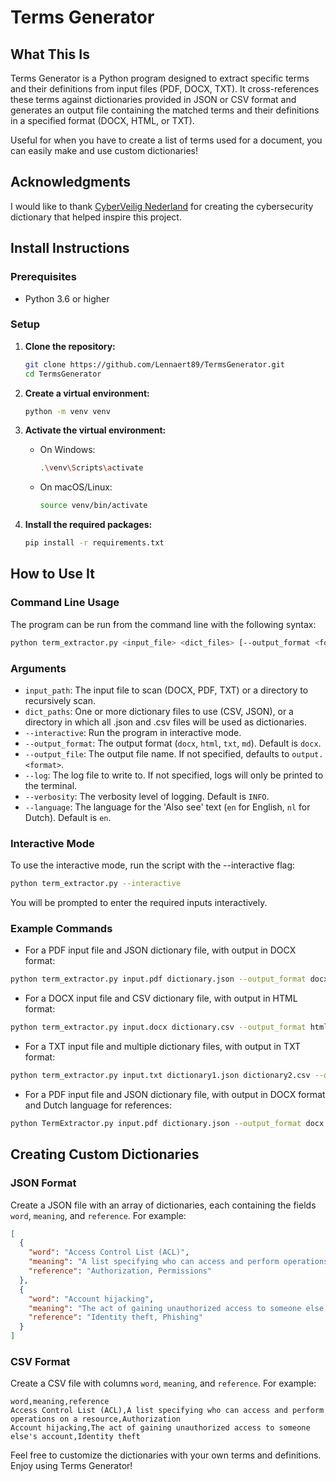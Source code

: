 
# Terms Generator

## What This Is

Terms Generator is a Python program designed to extract specific terms and their definitions from input files (PDF, DOCX, TXT). It cross-references these terms against dictionaries provided in JSON or CSV format and generates an output file containing the matched terms and their definitions in a specified format (DOCX, HTML, or TXT).

Useful for when you have to create a list of terms used for a document, you can easily make and use custom dictionaries!

## Acknowledgments
I would like to thank [CyberVeilig Nederland](https://cyberveilignederland.nl/) for creating the cybersecurity dictionary that helped inspire this project.

## Install Instructions

### Prerequisites

- Python 3.6 or higher

### Setup

1. **Clone the repository:**
   ```sh
   git clone https://github.com/Lennaert89/TermsGenerator.git
   cd TermsGenerator
   ```

2. **Create a virtual environment:**
   ```sh
   python -m venv venv
   ```

3. **Activate the virtual environment:**
   - On Windows:
     ```sh
     .\venv\Scripts\activate
     ```
   - On macOS/Linux:
     ```sh
     source venv/bin/activate
     ```

4. **Install the required packages:**
   ```sh
   pip install -r requirements.txt
   ```

## How to Use It

### Command Line Usage

The program can be run from the command line with the following syntax:

```sh
python term_extractor.py <input_file> <dict_files> [--output_format <format>] [--output_file <output>] [--log <log_file>] [--verbosity <level>] [--language <lang>]
```

### Arguments

- `input_path`: The input file to scan (DOCX, PDF, TXT) or a directory to recursively scan.
- `dict_paths`: One or more dictionary files to use (CSV, JSON), or a directory in which all .json and .csv files will be used as dictionaries.
- `--interactive`: Run the program in interactive mode.
- `--output_format`: The output format (`docx`, `html`, `txt`, `md`). Default is `docx`.
- `--output_file`: The output file name. If not specified, defaults to `output.<format>`.
- `--log`: The log file to write to. If not specified, logs will only be printed to the terminal.
- `--verbosity`: The verbosity level of logging. Default is `INFO`.
- `--language`: The language for the 'Also see' text (`en` for English, `nl` for Dutch). Default is `en`.

### Interactive Mode
To use the interactive mode, run the script with the --interactive flag:

```sh
python term_extractor.py --interactive
```

You will be prompted to enter the required inputs interactively.

### Example Commands
- For a PDF input file and JSON dictionary file, with output in DOCX format:
```sh
python term_extractor.py input.pdf dictionary.json --output_format docx --output_file output.docx --verbosity DEBUG
```
- For a DOCX input file and CSV dictionary file, with output in HTML format:
```sh
python term_extractor.py input.docx dictionary.csv --output_format html --output_file output.html --log my_log_file.log --verbosity INFO
```
- For a TXT input file and multiple dictionary files, with output in TXT format:
```sh
python term_extractor.py input.txt dictionary1.json dictionary2.csv --output_format txt --output_file output.txt --verbosity WARNING
```
- For a PDF input file and JSON dictionary file, with output in DOCX format and Dutch language for references:
```sh
python TermExtractor.py input.pdf dictionary.json --output_format docx --output_file output.docx --language nl
```

## Creating Custom Dictionaries

### JSON Format

Create a JSON file with an array of dictionaries, each containing the fields `word`, `meaning`, and `reference`. For example:

```json
[
  {
    "word": "Access Control List (ACL)",
    "meaning": "A list specifying who can access and perform operations on a resource.",
    "reference": "Authorization, Permissions"
  },
  {
    "word": "Account hijacking",
    "meaning": "The act of gaining unauthorized access to someone else's account.",
    "reference": "Identity theft, Phishing"
  }
]
```

### CSV Format

Create a CSV file with columns `word`, `meaning`, and `reference`. For example:

```csv
word,meaning,reference
Access Control List (ACL),A list specifying who can access and perform operations on a resource,Authorization
Account hijacking,The act of gaining unauthorized access to someone else's account,Identity theft
```

Feel free to customize the dictionaries with your own terms and definitions. Enjoy using Terms Generator!
